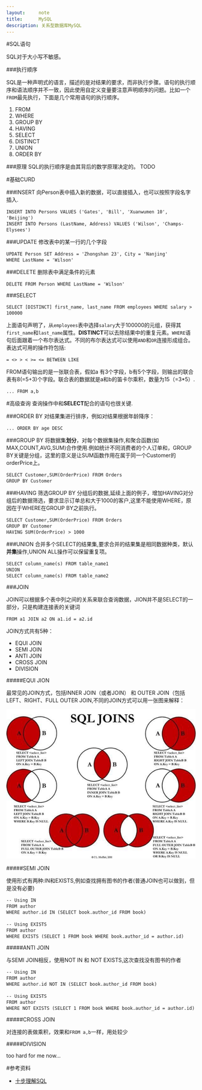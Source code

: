 ```yaml
---
layout:     note
title:      MySQL
description: 关系型数据库MySQL
---
```



#SQL语句

SQL对于大小写不敏感。

###执行顺序

SQL是一种声明式的语言，描述的是对结果的要求，而非执行步骤。语句的执行顺序和语法顺序并不一致，因此使用自定义变量要注意声明顺序的问题。比如一个`FROM`最先执行，下面是几个常用语句的执行顺序。

1. FROM 
2. WHERE
3. GROUP BY
4. HAVING
5. SELECT
6. DISTINCT
7. UNION
8. ORDER BY

###原理
SQL的执行顺序是由其背后的数学原理决定的。 TODO




#基础CURD

###INSERT
向Person表中插入新的数据，可以直接插入，也可以按照字段名字插入.

    INSERT INTO Persons VALUES ('Gates', 'Bill', 'Xuanwumen 10', 'Beijing')
    INSERT INTO Persons (LastName, Address) VALUES ('Wilson', 'Champs-Elysees')



###UPDATE
修改表中的某一行的几个字段

    UPDATE Person SET Address = 'Zhongshan 23', City = 'Nanjing'
    WHERE LastName = 'Wilson'


###DELETE
删除表中满足条件的元素

    DELETE FROM Person WHERE LastName = 'Wilson' 


###SELECT

    SELECT [DISTINCT] first_name, last_name FROM employees WHERE salary > 100000

上面语句声明了，从`employees`表中选择`salary`大于100000的元组，获得其`first_name`和`last_name`属性。**DISTINCT**可以去除结果中的重复元素。`WHERE`语句后面跟着一个布尔表达式。不同的布尔表达式可以使用`AND`和`OR`连接形成组合。表达式可用的操作符包括:
    
    = <> > < >= <= BETWEEN LIKE

FROM语句输出的是一张联合表，假如a 有3个字段，b有5个字段，则输出的联合表有8(=5+3)个字段。联合表的数据就是a和b的笛卡尔乘积，数量为15（=3*5）.

    ... FROM a,b


#高级查询
查询操作中和**SELECT**配合的语句也很关键.

###ORDER BY
对结果集进行排序，例如对结果根据年龄降序：

    ... ORDER BY age DESC 

###GROUP BY
将数据集**划分**，对每个数据集操作,和聚合函数(如MAX,COUNT,AVG,SUM)合作使用.例如统计不同消费者的个人订单和，GROUP BY关键是分组，这里的意义是让SUM函数作用在属于同一个Customer的orderPrice上。

    SELECT Customer,SUM(OrderPrice) FROM Orders
    GROUP BY Customer

###HAVING
筛选GROUP BY 分组后的数据,延续上面的例子，增加HAVING对分组后的数据筛选，要求显示订单总和大于1000的客户,这里不能使用WHERE，原因在于WHERE在GROUP BY之前执行。

    SELECT Customer,SUM(OrderPrice) FROM Orders
    GROUP BY Customer
    HAVING SUM(OrderPrice) > 1000

###UNION
合并多个SELECT的结果集,要求合并的结果集是相同数据种类，默认**并集**操作,UNION ALL操作可以保留重复项。

    SELECT column_name(s) FROM table_name1
    UNION
    SELECT column_name(s) FROM table_name2




###JOIN

JOIN可以根据多个表中列之间的关系来联合查询数据，JION并不是SELECT的一部分，只是构建连接表的关键词

    FROM a1 JOIN a2 ON a1.id = a2.id

JOIN方式共有5种：

+ EQUI JOIN
+ SEMI JOIN
+ ANTI JOIN
+ CROSS JOIN
+ DIVISION


#####EQUI JION

最常见的JOIN方式，包括INNER JOIN（或者JOIN） 和 OUTER JOIN（包括LEFT、RIGHT、FULL OUTER JOIN,不同的JOIN方式可以用一张图来解释：

![](./img/sql_join.jpg)

#####SEMI JOIN

使用形式有两种:IN和EXISTS,例如查找拥有图书的作者(普通JOIN也可以做到，但是没有必要)

    -- Using IN
    FROM author
    WHERE author.id IN (SELECT book.author_id FROM book)
     
    -- Using EXISTS
    FROM author
    WHERE EXISTS (SELECT 1 FROM book WHERE book.author_id = author.id)

#####ANTI JOIN

与SEMI JOIN相反，使用NOT IN 和 NOT EXISTS,这次查找没有图书的作者

    -- Using IN
    FROM author
    WHERE author.id NOT IN (SELECT book.author_id FROM book)
     
    -- Using EXISTS
    FROM author
    WHERE NOT EXISTS (SELECT 1 FROM book WHERE book.author_id = author.id)

#####CROSS JOIN

对连接的表做乘积，效果和`FROM a,b`一样，用处较少

#####DIVISION

too hard for me now...






#参考资料

+ [十步理解SQL](http://blog.jobbole.com/55086/)


